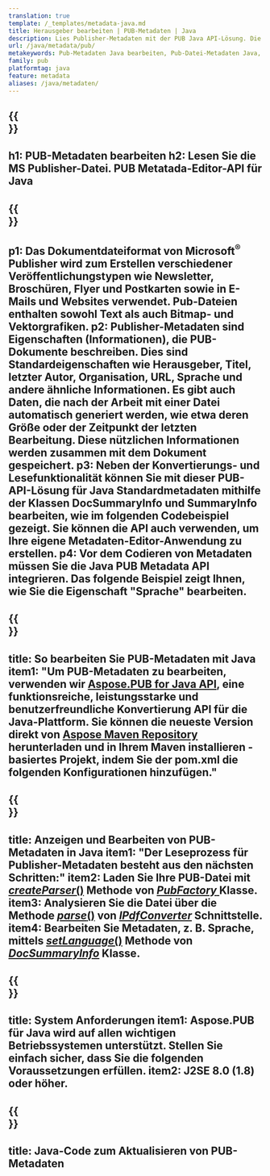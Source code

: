 ```yaml
---
translation: true
template: /_templates/metadata-java.md
title: Herausgeber bearbeiten | PUB-Metadaten | Java
description: Lies Publisher-Metadaten mit der PUB Java API-Lösung. Die lokale Java-API ermöglicht Ihnen den Zugriff auf die SummaryInfo- und DocSummaryInfo-Eigenschaften.
url: /java/metadata/pub/
metakeywords: Pub-Metadaten Java bearbeiten, Pub-Datei-Metadaten Java, Herausgeber-Metadaten-Editor Java, Pub-Datei-Metadaten Java lesen, Pub-Metadaten Java lesen
family: pub
platformtag: java
feature: metadata
aliases: /java/metadaten/
---
```


{{<section banner>}}
---
h1: PUB-Metadaten bearbeiten
h2: Lesen Sie die MS Publisher-Datei. PUB Metatada-Editor-API für Java
---

{{<section overview>}}
---
p1: Das Dokumentdateiformat von Microsoft<sup>®</sup> Publisher wird zum Erstellen verschiedener Veröffentlichungstypen wie Newsletter, Broschüren, Flyer und Postkarten sowie in E-Mails und Websites verwendet. Pub-Dateien enthalten sowohl Text als auch Bitmap- und Vektorgrafiken.
p2: Publisher-Metadaten sind Eigenschaften (Informationen), die PUB-Dokumente beschreiben. Dies sind Standardeigenschaften wie Herausgeber, Titel, letzter Autor, Organisation, URL, Sprache und andere ähnliche Informationen. Es gibt auch Daten, die nach der Arbeit mit einer Datei automatisch generiert werden, wie etwa deren Größe oder der Zeitpunkt der letzten Bearbeitung. Diese nützlichen Informationen werden zusammen mit dem Dokument gespeichert.
p3: Neben der Konvertierungs- und Lesefunktionalität können Sie mit dieser PUB-API-Lösung für Java Standardmetadaten mithilfe der Klassen DocSummaryInfo und SummaryInfo bearbeiten, wie im folgenden Codebeispiel gezeigt. Sie können die API auch verwenden, um Ihre eigene Metadaten-Editor-Anwendung zu erstellen.
p4: Vor dem Codieren von Metadaten müssen Sie die Java PUB Metadata API integrieren. Das folgende Beispiel zeigt Ihnen, wie Sie die Eigenschaft "Sprache" bearbeiten.
---

{{<section widget>}}
---
title: So bearbeiten Sie PUB-Metadaten mit Java
item1: "Um PUB-Metadaten zu bearbeiten, verwenden wir [Aspose.PUB for Java API](https://products.aspose.com/pub/java/), eine funktionsreiche, leistungsstarke und benutzerfreundliche Konvertierung API für die Java-Plattform. Sie können die neueste Version direkt von [Aspose Maven Repository](https://repository.aspose.com/pub/) herunterladen und in Ihrem Maven installieren -basiertes Projekt, indem Sie der pom.xml die folgenden Konfigurationen hinzufügen."
---

{{<section feature1>}}
---
title: Anzeigen und Bearbeiten von PUB-Metadaten in Java
item1: "Der Leseprozess für Publisher-Metadaten besteht aus den nächsten Schritten:"
item2: Laden Sie Ihre PUB-Datei mit [*createParser*()](https://reference.aspose.com/pub/java/com.aspose.pub/PubFactory#createParser-java.lang.String-) Methode von [*PubFactory* ](https://reference.aspose.com/pub/java/com.aspose.pub/PubFactory) Klasse.
item3: Analysieren Sie die Datei über die Methode [*parse*()](https://reference.aspose.com/pub/java/com.aspose.pub/IPubParser#parse--) von [*IPdfConverter*](https://reference.aspose.com/pub/java/com.aspose.pub/IPubParser) Schnittstelle.
item4: Bearbeiten Sie Metadaten, z. B. Sprache, mittels [*setLanguage*()](https://reference.aspose.com/pub/java/com.aspose.pub/DocSummaryInfo#setLanguage-java.lang.String-) Methode von [*DocSummaryInfo*](https://reference.aspose.com/pub/java/com.aspose.pub/DocSummaryInfo) Klasse.
---

{{<section feature2>}}
---
title: System Anforderungen
item1: Aspose.PUB für Java wird auf allen wichtigen Betriebssystemen unterstützt. Stellen Sie einfach sicher, dass Sie die folgenden Voraussetzungen erfüllen.
item2: J2SE 8.0 (1.8) oder höher.
---

{{<section codeexample>}}
---
title: Java-Code zum Aktualisieren von PUB-Metadaten
---